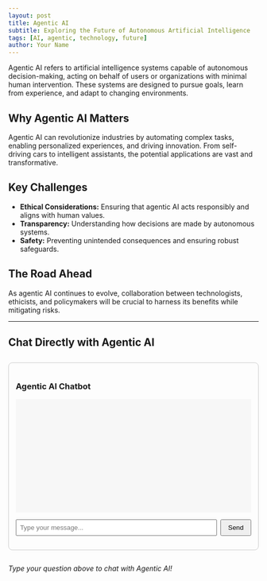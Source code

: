 ```yaml
---
layout: post
title: Agentic AI
subtitle: Exploring the Future of Autonomous Artificial Intelligence
tags: [AI, agentic, technology, future]
author: Your Name
---
```


Agentic AI refers to artificial intelligence systems capable of autonomous decision-making, acting on behalf of users or organizations with minimal human intervention. These systems are designed to pursue goals, learn from experience, and adapt to changing environments.

## Why Agentic AI Matters

Agentic AI can revolutionize industries by automating complex tasks, enabling personalized experiences, and driving innovation. From self-driving cars to intelligent assistants, the potential applications are vast and transformative.

## Key Challenges

- **Ethical Considerations:** Ensuring that agentic AI acts responsibly and aligns with human values.
- **Transparency:** Understanding how decisions are made by autonomous systems.
- **Safety:** Preventing unintended consequences and ensuring robust safeguards.

## The Road Ahead

As agentic AI continues to evolve, collaboration between technologists, ethicists, and policymakers will be crucial to harness its benefits while mitigating risks.

---

## Chat Directly with Agentic AI

<div id="agentic-ai-chat" style="margin:2em 0; border:1px solid #ccc; border-radius:8px; padding:1em; max-width:600px;">
  <h3>Agentic AI Chatbot</h3>
  <div id="chat-history" style="height:200px; overflow-y:auto; background:#f7f7f7; padding:1em; margin-bottom:1em;"></div>
  <form id="chat-form" style="display:flex; gap:0.5em;">
    <input type="text" id="chat-input" placeholder="Type your message..." style="flex:1; padding:0.5em;" required />
    <button type="submit" style="padding:0.5em 1em;">Send</button>
  </form>
</div>

<script>
document.addEventListener('DOMContentLoaded', function() {
  const form = document.getElementById('chat-form');
  const input = document.getElementById('chat-input');
  const history = document.getElementById('chat-history');
  
  form.addEventListener('submit', async function(e) {
    e.preventDefault();
    const userMsg = input.value;
    if (!userMsg.trim()) return;
    
    // Show user message
    history.innerHTML += `<div><strong>You:</strong> ${userMsg}</div>`;
    input.value = '';
    
    // Call chatbot API
    try {
      const response = await fetch('https://zenpower.info/webhook/6872fbd6-b91d-4001-ac3c-da9a13e35069', {
        method: 'POST',
        headers: { 'Content-Type': 'application/json' },
        body: JSON.stringify({ message: userMsg })
      });
      const data = await response.json();
      // Adjust according to your API's response format
      const botMsg = data.reply || 'No response';
      history.innerHTML += `<div><strong>Agentic AI:</strong> ${botMsg}</div>`;
      history.scrollTop = history.scrollHeight;
    } catch (err) {
      history.innerHTML += `<div style="color:red;"><strong>Error:</strong> Could not connect to chatbot.</div>`;
    }
  });
});
</script>

*Type your question above to chat with Agentic AI!*
